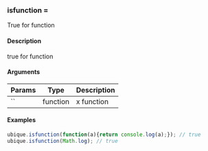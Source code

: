 ### isfunction = 

True for function


#### Description

true for function  



#### Arguments

|Params|Type|Description
|---------|----|-----------
|`` | function | x function


#### Examples

```js
ubique.isfunction(function(a){return console.log(a);}); // true
ubique.isfunction(Math.log); // true
```

